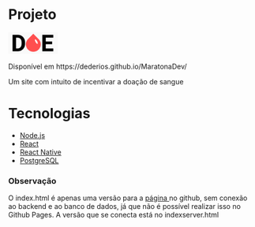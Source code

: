 # Projeto

<img src="public/logo.png" alt="DOE" width="100px" margin="60px 0">  
<p>Disponível em https://dederios.github.io/MaratonaDev/ </p>
<p>Um site com intuito de incentivar a doação de sangue</p>

# Tecnologias  
- [Node.js](https://nodejs.org/en/)
- [React](https://reactjs.org)  
- [React Native](https://facebook.github.io/react-native/)  
- [PostgreSQL](https://www.postgresql.org)

### Observação
<p>O index.html é apenas uma versão para a <a href="https://dederios.github.io/MaratonaDev/" target="blank"> página </a> no github, sem conexão ao backend e ao banco de dados, já que não é possível realizar isso no Github Pages. A versão que se conecta está no indexserver.html</p>